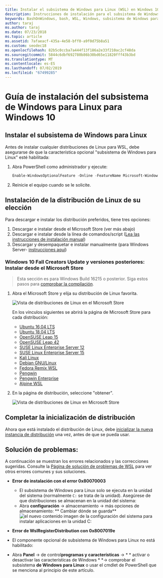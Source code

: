```yaml
---
title: Instalar el subsistema de Windows para Linux (WSL) en Windows 10
description: Instrucciones de instalación para el subsistema de Windows para Linux en Windows 10.
keywords: BashOnWindows, bash, WSL, Windows, subsistema de Windows para Linux, windowssubsystem, Ubuntu, Debian, SuSE, Windows 10, instalación
author: taraj
ms.author: taraj
ms.date: 07/23/2018
ms.topic: article
ms.assetid: 7afaeacf-435a-4e58-bff0-a9f0d75b8a51
ms.custom: seodec18
ms.openlocfilehash: 82b5c0ccba7a444f13f186a2e33f210ac2cf48da
ms.sourcegitcommit: 5844c6dbf692780b86b30bd65e11820fff43b3bd
ms.translationtype: MT
ms.contentlocale: es-ES
ms.lasthandoff: 07/02/2019
ms.locfileid: "67499285"
---
```

# <a name="windows-subsystem-for-linux-installation-guide-for-windows-10"></a>Guía de instalación del subsistema de Windows para Linux para Windows 10

## <a name="install-the-windows-subsystem-for-linux"></a>Instalar el subsistema de Windows para Linux

Antes de instalar cualquier distribuciones de Linux para WSL, debe asegurarse de que la característica opcional "subsistema de Windows para Linux" esté habilitada:

1. Abra PowerShell como administrador y ejecute:
    ```powershell
    Enable-WindowsOptionalFeature -Online -FeatureName Microsoft-Windows-Subsystem-Linux
    ```

2. Reinicie el equipo cuando se le solicite.

## <a name="install-your-linux-distribution-of-choice"></a>Instalación de la distribución de Linux de su elección
Para descargar e instalar los distribución preferidos, tiene tres opciones:
1. Descargar e instalar desde el Microsoft Store (ver más abajo)
1. Descargar e instalar desde la línea de comandos/script ([Lea las instrucciones de instalación manual](install-manual.md))
1. Descargar y desempaquetar e instalar manualmente (para Windows Server- [instrucciones aquí](install-on-server.md))

### <a name="windows-10-fall-creators-update-and-later-install-from-the-microsoft-store"></a>Windows 10 Fall Creators Update y versiones posteriores: Instalar desde el Microsoft Store

> Esta sección es para Windows Build 16215 o posterior.  Siga estos pasos para [comprobar la compilación](troubleshooting.md#check-your-build-number). 

1. Abra el Microsoft Store y elija su distribución de Linux favorita.

    ![Vista de distribuciones de Linux en el Microsoft Store](media/store.png)

    En los vínculos siguientes se abrirá la página de Microsoft Store para cada distribución:

    * [Ubuntu 16,04 LTS](https://www.microsoft.com/store/apps/9pjn388hp8c9)
    * [Ubuntu 18,04 LTS](https://www.microsoft.com/store/apps/9N9TNGVNDL3Q)
    * [OpenSUSE Leap 15](https://www.microsoft.com/store/apps/9n1tb6fpvj8c)
    * [OpenSUSE Leap 42](https://www.microsoft.com/store/apps/9njvjts82tjx)
    * [SUSE Linux Enterprise Server 12](https://www.microsoft.com/store/apps/9p32mwbh6cns)
    * [SUSE Linux Enterprise Server 15](https://www.microsoft.com/store/apps/9pmw35d7fnlx)
    * [Kali Linux](https://www.microsoft.com/store/apps/9PKR34TNCV07)
    * [Debian GNU/Linux](https://www.microsoft.com/store/apps/9MSVKQC78PK6)
    * [Fedora Remix WSL](https://www.microsoft.com/store/apps/9n6gdm4k2hnc)
    * [Pengwin](https://www.microsoft.com/store/apps/9NV1GV1PXZ6P)
    * [Pengwin Enterprise](https://www.microsoft.com/store/apps/9N8LP0X93VCP)
    * [Alpine WSL](https://www.microsoft.com/store/apps/9p804crf0395)

1. En la página de distribución, seleccione "obtener".

    ![Vista de distribuciones de Linux en Microsoft Store](media/UbuntuStore.png)

## <a name="complete-initialization-of-your-distro"></a>Completar la inicialización de distribución
Ahora que está instalado el distribución de Linux, debe [inicializar la nueva instancia de distribución](initialize-distro.md) una vez, antes de que se pueda usar.

## <a name="troubleshooting"></a>Solución de problemas: 

A continuación se muestran los errores relacionados y las correcciones sugeridas. Consulte la [Página de solución de problemas de WSL](troubleshooting.md) para ver otros errores comunes y sus soluciones.

* **Error de instalación con el error 0x80070003**
    * El subsistema de Windows para Linux solo se ejecuta en la unidad del sistema (normalmente `C:` se trata de la unidad). Asegúrese de que distribuciones se almacenan en la unidad del sistema:  
    * Abra **configuración** ->  almacenamiento -> más opciones de almacenamiento: ** Cambiar dónde se guarda**
    ![el nuevo contenido imagen de la configuración del sistema para instalar aplicaciones en la unidad C:](media/AppStorage.png)
    
    
 * **Error de WslRegisterDistribution con 0x8007019e**   
  * El componente opcional de subsistema de Windows para Linux no está habilitado: 
   * Abra **Panel** -> de control**programas y características** -> * * activar o desactivar las características de Windows * *-> comprobar el subsistema **de Windows para Linux** o usar el cmdlet de PowerShell que se menciona al principio de este artículo.
